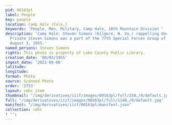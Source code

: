 ```yaml
---
pid: 00163pl
label: People
key: people
location: Camp Hale (Colo.)
keywords: 'People, Men, Military, Camp Hale, 10th Mountain Division '
description: 'Camp Hale: Steven Simons (Kilgore, W. Va.) rappelling down a cliff face.
  Private Steven Simons was a part of the 77th Special Forces Group of Ft. Bragg.
  August 3, 1955.'
named_persons: Steven Simons
rights: This photo is property of Lake County Public Library.
creation_date: '08/03/1955'
ingest_date: '2021-04-06'
latitude: 
longitude: 
format: Photo
source: Scanned Photo
order: '2753'
layout: cmhc_item
thumbnail: "/img/derivatives/iiif/images/00163pl/full/250,/0/default.jpg"
full: "/img/derivatives/iiif/images/00163pl/full/1140,/0/default.jpg"
manifest: "/img/derivatives/iiif/00163pl/manifest.json"
collection: cmhc
! '': 
---
```

